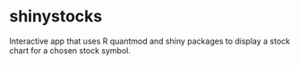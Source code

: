 # shinystocks
Interactive app that uses R quantmod and shiny packages to display a stock chart for a chosen stock symbol.
